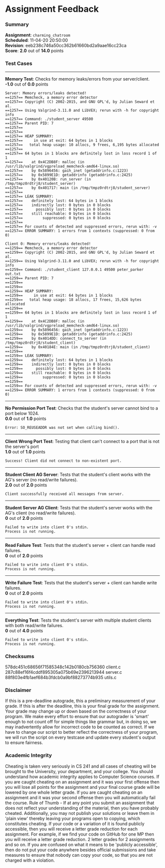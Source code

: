 # Assignment Feedback

### Summary

**Assignment**: `charming_chatroom`  
**Scheduled**: 11-04-20 20:50:00  
**Revision**: eeb238c746a50cc362b61660bd2a9aae16cc23ca  
**Score**: **2.0** out of **14.0** points

### Test Cases
---

**Memory Test**: Checks for memory leaks/errors from your server/client.  
**-1.0** out of **0.0** points
```
Server: Memory errors/leaks detected!
==1257== Memcheck, a memory error detector
==1257== Copyright (C) 2002-2015, and GNU GPL'd, by Julian Seward et al.
==1257== Using Valgrind-3.11.0 and LibVEX; rerun with -h for copyright info
==1257== Command: ./student_server 49500
==1257== Parent PID: 7
==1257== 
==1257== 
==1257== HEAP SUMMARY:
==1257==     in use at exit: 64 bytes in 1 blocks
==1257==   total heap usage: 10 allocs, 9 frees, 6,195 bytes allocated
==1257== 
==1257== 64 bytes in 1 blocks are definitely lost in loss record 1 of 1
==1257==    at 0x4C2DB8F: malloc (in /usr/lib/valgrind/vgpreload_memcheck-amd64-linux.so)
==1257==    by 0x5896456: gaih_inet (getaddrinfo.c:1223)
==1257==    by 0x5899E1D: getaddrinfo (getaddrinfo.c:2425)
==1257==    by 0x40120B: run_server (in /tmp/tmpz0rdtrj8/student_server)
==1257==    by 0x401717: main (in /tmp/tmpz0rdtrj8/student_server)
==1257== 
==1257== LEAK SUMMARY:
==1257==    definitely lost: 64 bytes in 1 blocks
==1257==    indirectly lost: 0 bytes in 0 blocks
==1257==      possibly lost: 0 bytes in 0 blocks
==1257==    still reachable: 0 bytes in 0 blocks
==1257==         suppressed: 0 bytes in 0 blocks
==1257== 
==1257== For counts of detected and suppressed errors, rerun with: -v
==1257== ERROR SUMMARY: 1 errors from 1 contexts (suppressed: 0 from 0)

Client 0: Memory errors/leaks detected!
==1259== Memcheck, a memory error detector
==1259== Copyright (C) 2002-2015, and GNU GPL'd, by Julian Seward et al.
==1259== Using Valgrind-3.11.0 and LibVEX; rerun with -h for copyright info
==1259== Command: ./student_client 127.0.0.1 49500 peter_parker out.txt
==1259== Parent PID: 7
==1259== 
==1259== 
==1259== HEAP SUMMARY:
==1259==     in use at exit: 64 bytes in 1 blocks
==1259==   total heap usage: 18 allocs, 17 frees, 15,626 bytes allocated
==1259== 
==1259== 64 bytes in 1 blocks are definitely lost in loss record 1 of 1
==1259==    at 0x4C2DB8F: malloc (in /usr/lib/valgrind/vgpreload_memcheck-amd64-linux.so)
==1259==    by 0x5896456: gaih_inet (getaddrinfo.c:1223)
==1259==    by 0x5899E1D: getaddrinfo (getaddrinfo.c:2425)
==1259==    by 0x4014DD: connect_to_server (in /tmp/tmpz0rdtrj8/student_client)
==1259==    by 0x40184E: main (in /tmp/tmpz0rdtrj8/student_client)
==1259== 
==1259== LEAK SUMMARY:
==1259==    definitely lost: 64 bytes in 1 blocks
==1259==    indirectly lost: 0 bytes in 0 blocks
==1259==      possibly lost: 0 bytes in 0 blocks
==1259==    still reachable: 0 bytes in 0 blocks
==1259==         suppressed: 0 bytes in 0 blocks
==1259== 
==1259== For counts of detected and suppressed errors, rerun with: -v
==1259== ERROR SUMMARY: 1 errors from 1 contexts (suppressed: 0 from 0)
```
---

**No Permission Port Test**: Checks that the student's server cannot bind to a port below 1024.  
**0.0** out of **1.0** points
```
Error: SO_REUSEADDR was not set when calling bind().
```
---

**Client Wrong Port Test**: Testing that client can't connect to a port that is not the server's port  
**1.0** out of **1.0** points
```
Success! Client did not connect to non-existent port.
```
---

**Student Client AG Server**: Tests that the student's client works with the AG's server (no read/write failures).  
**2.0** out of **2.0** points
```
Client successfully received all messages from server.
```
---

**Student Server AG Client**: Tests that the student's server works with the AG's client (no read/write failures).  
**0** out of **2.0** points
```
Failed to write into client 0's stdin.
Process is not running.
```
---

**Read Failure Test**: Tests that the student's server + client can handle read failures.  
**0** out of **2.0** points
```
Failed to write into client 0's stdin.
Process is not running.
```
---

**Write Failure Test**: Tests that the student's server + client can handle write failures.  
**0** out of **2.0** points
```
Failed to write into client 0's stdin.
Process is not running.
```
---

**Everything Test**: Tests the student's server with multiple student clients with both read/write failures.  
**0** out of **4.0** points
```
Failed to write into client 0's stdin.
Process is not running.
```
### Checksums

578dc451c68656f71585348c142b0180cb756360 client.c  
287c88ef16f4cddf895305a075b69e2396213944 server.c  
88f803e4fb1aef684b3fdcb0a9bf88273774b935 utils.c


### Disclaimer
If this is a pre-deadline autograde, this a preliminary measurement of your grade.
If this is after the deadline, this is your final grade for the assignment.
Your grade may change up or down based on the correctness of your program.
We make every effort to ensure that our autograder is 'smart' enough to not count off
for simple things like grammar but, in doing so, we may inadvertently allow for
incorrect code to be counted as correct.
If we have to change our script to better reflect the correctness of your program,
we will run the script on every testcase and update every student's output to ensure fairness.



### Academic Integrity
Cheating is taken very seriously in CS 241 and all cases of cheating will be brought to the University, your department, and your college.
You should understand how academic integrity applies to Computer Science courses.
If you are caught cheating on an assignment and it was your first offense then you will lose all points for the assignment and your final course
grade will be lowered by one whole letter grade. If you are caught cheating on an assignment and it was your second offense then you will automatically fail the course.
Rule of Thumb - If at any point you submit an assignment that does not reflect your understanding of the material, then you have probably cheated.
Additionally, you may not publish your solutions or leave them in 'plain view' thereby leaving your programs open to copying, which constitutes cheating.
If your code or a variation of it is found publicly accessible, then you will receive a letter grade reduction for each assignment.
For example, if we find your code on GitHub for one MP then you will receive a letter grade reduction. 2 letter grades for 2 assignments and so on.
If you are confused on what it means to be 'publicly accessible', then do not put your code anywhere besides official submissions and take measures
to ensure that nobody can copy your code, so that you are not charged with a violation.


